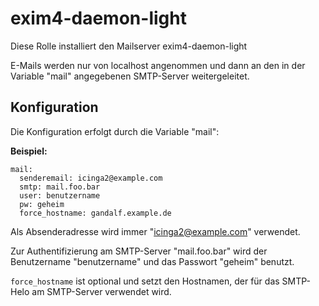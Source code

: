 # exim4-daemon-light

Diese Rolle installiert den Mailserver exim4-daemon-light

E-Mails werden nur von localhost angenommen und dann an den in der Variable "mail" angegebenen SMTP-Server weitergeleitet.

## Konfiguration

Die Konfiguration erfolgt durch die Variable "mail":

**Beispiel:**
```
mail:
  senderemail: icinga2@example.com
  smtp: mail.foo.bar
  user: benutzername
  pw: geheim
  force_hostname: gandalf.example.de
```

Als Absenderadresse wird immer "icinga2@example.com" verwendet.

Zur Authentifizierung am SMTP-Server "mail.foo.bar" wird der Benutzername "benutzername" und das Passwort "geheim" benutzt.

`force_hostname` ist optional und setzt den Hostnamen, der für das SMTP-Helo am SMTP-Server verwendet wird.
